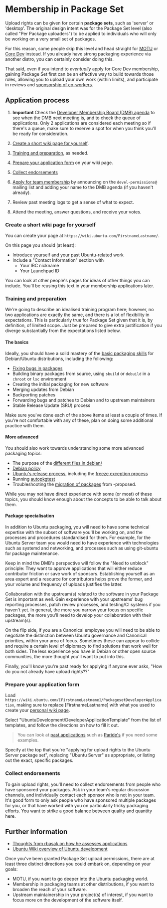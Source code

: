 # Membership in Package Set

Upload rights can be given for certain **package sets**, such as 'server' or
'desktop'. The original design intent was for the Package Set level (also called
"Per Package uploaders") to be applied to individuals who will only be working
on a very small set of packages.

For this reason, some people skip this level and head straight for
[MOTU](/MembershipInMOTU.md) or [Core Dev](/MembershipInCoreDev.md) instead. If
you already have strong packaging experience via another distro, you can
certainly consider doing this.

That said, even if you intend to *eventually* apply for Core Dev membership,
gaining Package Set first can be an effective way to build towards those roles,
allowing you to upload your own work (within limits), and participate in reviews
and [sponsorship of co-workers](Sponsorship.md).

## Application process

1. **Important** Check the
   [Developer Membership Board (DMB) agenda](https://wiki.ubuntu.com/DeveloperMembershipBoard/Agenda)
   to see when the DMB next meeting is, and to check the queue of applications.
   Only 2 applications are considered each meeting so if there's a queue, make
   sure to reserve a spot for when you think you'll be ready for consideration.

1. [Create a short wiki page for yourself](#create-a-short-wiki-page-for-yourself).

1. [Training and preparation](#training-and-preparation), as needed.

1. [Prepare your application form](#prepare-your-application-form) on your wiki
   page.  

1. [Collect endorsements](#collect-endorsements)

1. [Apply for team membership](https://wiki.ubuntu.com/DeveloperMembershipBoard/ApplicationProcess)
   by announcing on the `devel-permissions@` mailing list and adding your name
   to the DMB agenda (if you haven't already).

1. Review past meeting logs to get a sense of what to expect.

1. Attend the meeting, answer questions, and receive your votes.

### Create a short wiki page for yourself

You can create your page at `https://wiki.ubuntu.com/FirstnameLastname/`.

On this page you should (at least):

* Introduce yourself and your past Ubuntu-related work
* Include a "Contact Information" section with
  * Your IRC nickname
  * Your Launchpad ID

You can look at other people's pages for ideas of other things you can include.
You'll be reusing this text in your membership applications later.

### Training and preparation

We're going to describe an idealised training program here; however, no two
applications are exactly the same, and there is a lot of flexibility in
expectations. This is particularly true for Package Set given that it is, by
definition, of limited scope. Just be prepared to give extra justification if
you diverge substantially from the expectations listed below.

#### The basics

Ideally, you should have a solid mastery of the
[basic packaging skills](https://packaging.ubuntu.com/html/) for Debian/Ubuntu
distributions, including the following:

* [Fixing bugs in packages](PackageFixing.md)
* Building binary packages from source, using `sbuild` or `debuild` in a
  `chroot` or `lxc` environment
* Creating the initial packaging for new software
* Merging updates from Debian
* Backporting patches
* Forwarding bugs and patches to Debian and to upstream maintainers
* Stable Release Update (SRU) process

Make sure you've done each of the above items at least a couple of times. If
you're not comfortable with any of these, plan on doing some additional
practice with them.

#### More advanced

You should also work towards understanding some more advanced packaging topics:

* The purpose of the
  [different files in debian/](https://packaging.ubuntu.com/html/debian-dir-overview.html)
* [Debian policy](http://www.debian.org/doc/debian-policy/)
* [Ubuntu's release process](https://wiki.ubuntu.com/UbuntuDevelopment/ReleaseProcess),
  including the
  [freeze exception process](https://wiki.ubuntu.com/FreezeExceptionProcess)
* Running [autopkgtest](PackageTests.md)
* Troubleshooting the
  [migration of packages](https://wiki.ubuntu.com/ProposedMigration) from
  -proposed.

While you may not have direct experience with some (or most) of these topics,
you should know enough about the concepts to be able to talk about them.

#### Package specialisation

In addition to Ubuntu packaging, you will need to have some technical expertise
with the subset of software you'll be working on, and the processes and
procedures standardised for them. For example, for the Ubuntu Server team you
would need to have experience with technologies such as systemd and networking,
and processes such as using git-ubuntu for package maintenance.

Keep in mind the DMB's perspective will follow the "Need to unblock" principle:
They want to approve applications that will either reduce contributor friction
or save work of sponsors. Establishing yourself as an area expert and a resource
for contributors helps prove the former, and your volume and frequency of
uploads justifies the latter.

Collaboration with the upstream(s) related to the software in your Package Set
is important as well. Gain experience with your upstreams' bug reporting
processes, patch review processes, and testing/CI systems if you haven't yet.
In general, the more you narrow your focus on specific packages, the more you'll
need to develop your collaboration with their upstream(s).

On the flip side, if you are a Canonical employee you will need to be able to
negotiate the distinction between Ubuntu governance and Canonical priorities,
within your area of focus. Sometimes these can appear to collide and require a
certain level of diplomacy to find solutions that work well for both sides. The
less experience you have in Debian or other open source communities, the more
thought you'll want to put into this.

Finally, you'll know you're past ready for applying if anyone ever asks, "How
do you not already have upload rights??"

### Prepare your application form

Load `https://wiki.ubuntu.com/[FirstnameLastname]/PackagesetDeveloperApplication`,
making sure to replace [FirstnameLastname] with what you used to create your
[personal wiki page](#create-a-short-wiki-page-for-yourself).

Select "UbuntuDevelopment/DeveloperApplicationTemplate" from the list of
templates, and follow the directions on how to fill it out. 

> You can look at
> [past applications](https://wiki.ubuntu.com/Home?action=fullsearch&context=180&value=DeveloperApplication&titlesearch=Titles)
> such as
> [Paride's](https://wiki.ubuntu.com/ParideLegovini/UbuntuServerDeveloperApplication)
> if you need some examples.

Specify at the top that you're "applying for upload rights to the Ubuntu Server
package set", replacing "Ubuntu Server" as appropriate, or listing out the
exact, specific packages.

### Collect endorsements

To gain upload rights, you'll need to collect endorsements from people who have
sponsored your packages. Ask in your team's regular discussion channels, and
individually contact each sponsor who is not in your team. It's good form to
only ask people who have sponsored multiple packages for you, or that have
worked with you on particularly tricky packaging efforts. You want to strike a
good balance between quality and quantity here.

## Further information

* [Thoughts from rbasak on how he assesses applications](https://wiki.ubuntu.com/RobieBasak/DMB/CoreDev)
* [Ubuntu Wiki overview of Ubuntu development](https://wiki.ubuntu.com/UbuntuDevelopers)

Once you've been granted Package Set upload permissions, there are at least
three distinct directions you could embark on, depending on your goals:

* MOTU, if you want to go deeper into the Ubuntu packaging world.
* Membership in packaging teams at other distributions, if you want to broaden
  the reach of your software.
* Upstream maintainership in your project(s) of interest, if you want to focus
  more on the development of the software itself.

